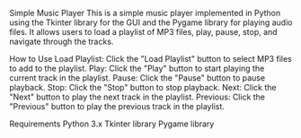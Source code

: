 Simple Music Player
This is a simple music player implemented in Python using the Tkinter library for the GUI and the Pygame library for playing audio files. It allows users to load a playlist of MP3 files, play, pause, stop, and navigate through the tracks.

How to Use
Load Playlist: Click the "Load Playlist" button to select MP3 files to add to the playlist.
Play: Click the "Play" button to start playing the current track in the playlist.
Pause: Click the "Pause" button to pause playback.
Stop: Click the "Stop" button to stop playback.
Next: Click the "Next" button to play the next track in the playlist.
Previous: Click the "Previous" button to play the previous track in the playlist.

Requirements
Python 3.x
Tkinter library
Pygame library
